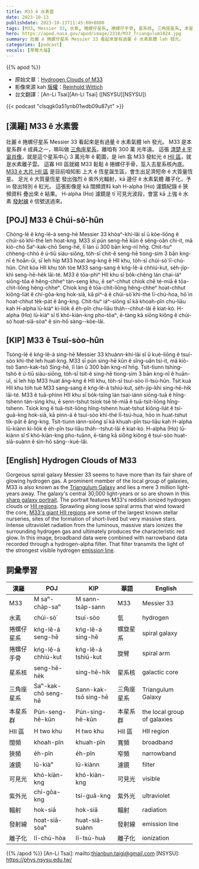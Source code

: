 ```yaml
---
title: M33 ê 水素雲
date: 2023-10-13
publishdate: 2023-10-13T11:45:00+0800
tags: [M33, Messier 33, 水素, 捲螺仔星系, 捲螺仔手骨, 星系核, 三角座星系, 本星系群, HII 區, 闊頻, 濾鏡, 狹頻, 可見光, 紫外光, 輻射, 發射線, H-alpha, Hα, 離子化]
hero: https://apod.nasa.gov/apod/image/2310/M33_Triangulum1024.jpg
summary: 壯麗 ê 捲螺仔星系 Messier 33 看起來是有過量 ê 水素氣體 leh 發光。
categories: [podcast]
vocals: [草莓大福]
---
```


{{% apod %}}

- 原始文章：[Hydrogen Clouds of M33](https://apod.nasa.gov/apod/ap231013.html)
- 影像來源 kah [版權][copyright]：[Reinhold Wittich](https://www.wittich.com/)
- 台文翻譯：[An-Li Tsai][An-Li Tsai] ([NSYSU][NSYSU])

{{< podcast "clsqgk0a51ynb01wdb09u87yt" >}}

## [漢羅] M33 ê 水素雲
壯麗 ê 捲螺仔星系 Messier 33 看起來是有過量 ê 水素氣體 leh 發光。
M33 是本星系群 ê 成員之一，嘛叫做 [三角座星系][Triangulum Galaxy]，離咱有 300 萬 光年遠。
這張 [清楚 ê 宇宙肖像][sharp galaxy portrait]，就是這个星系中心 3 萬光年 ê 範圍，是 leh 翕 M33 發紅光 ê [HII 區][HII regions]，就是水素離子雲。
這寡 HII 區就綴 M33 鬆鬆 ê 捲螺仔手骨，踅入去星系核內底。
[M33 ê 大片 HII 區][M33's giant HII regions] 是目前咱知影 上大 ê 恆星誕生區，會生出足濟短命 ê 大質量恆星。
足光 ê 大質量恆星 發出強烈 ê 紫外光輻射，kā 邊仔 ê 水素氣體 離子化，予 in 發出特別 ê 紅光。
這張影像是 kā 闊頻資料 kah H-alpha (Hα) 濾鏡紀錄 ê 狹頻資料 疊出來 ê 結果。
H-alpha (Hα) 濾鏡是 tī 可見光波段，會當 kā 上強 ê 水素 [發射線][emission line] ê 信號送過來。

## [POJ] M33 ê Chúi-sò͘-hûn
Chòng-lē ê kńg-lê-á seng-hē Messier 33 khòaⁿ-khí-lâi sī ū kòe-liōng ê chúi-sò͘ khì-thé leh hoat-kng.
M33 sī pún seng-hē kûn ê sêng-oân chi-it, mā kiò-chò Saⁿ-kak-chō Seng-hē, lī lán ū 300 bān kng-nî hn̄g.
Chit-tiuⁿ chheng-chhó ê ú-tiū siàu-siōng, to̍h-sī chit-ê seng-hē tiong-sim 3 bān kng-nî ê hoān-ûi, sī leh hip M33 hoat âng-kng ê HII khu, to̍h-sī chúi-sò͘ lī-chú-hûn.
Chit kóa HII khu to̍h tòe M33 sang-sang ê kńg-lê-á chhiú-kut, se̍h-ji̍p-khì seng-hē-he̍k lāi-té.
M33 ê tōa-phìⁿ HII khu sī bo̍k-chêng lán chai-iáⁿ siōng-tōa ê hêng-chheⁿ tàn-seng khu, ē seⁿ-chhut chiok chē té-miā ê tōa-chit-liōng hêng-chheⁿ.
Chiok kng ê tōa-chit-liōng hêng-chheⁿ hoat-chhut kiông-lia̍t ê chí-gōa-kng hok-siā, kā piⁿ-á ê chúi-sò͘ khì-thé lī-chú-hoa, hō͘ in hoat-chhut te̍k-pa̍t ê âng-kng.
Chit-tiuⁿ iáⁿ-siōng sī kā khoah-pîn chu-liāu kah H-alpha lū-kiàⁿ kì-lio̍k ê e̍h-pîn chu-liāu tha̍h--chhut-lâi ê kiat-kó.
H-alpha (Hα) lū-kiàⁿ sī tī khó-kiàn-kng pho-tōaⁿ, ē-tàng kā siōng kiông ê chúi-sò͘ hoat-siā-sòaⁿ ê sìn-hō sàng--kòe-lâi.

## [KIP] M33 ê Tsuí-sòo-hûn
Tsòng-lē ê kńg-lê-á sing-hē Messier 33 khuànn-khí-lâi sī ū kuè-liōng ê tsuí-sòo khì-thé leh huat-kng.
M33 sī pún sing-hē kûn ê sîng-uân tsi-it, mā kiò-tsò Sann-kak-tsō Sing-hē, lī lán ū 300 bān kng-nî hn̄g.
Tsit-tiunn tshing-tshó ê ú-tiū siàu-siōng, to̍h-sī tsit-ê sing-hē tiong-sim 3 bān kng-nî ê huān-uî, sī leh hip M33 huat âng-kng ê HII khu, to̍h-sī tsuí-sòo lī-tsú-hûn.
Tsit kuá HII khu to̍h tuè M33 sang-sang ê kńg-lê-á tshiú-kut, se̍h-ji̍p-khì sing-hē-hi̍k lāi-té.
M33 ê tuā-phìnn HII khu sī bo̍k-tsîng lán tsai-iánn siōng-tuā ê hîng-tshenn tàn-sing khu, ē senn-tshut tsiok tsē té-miā ê tuā-tsit-liōng hîng-tshenn.
Tsiok kng ê tuā-tsit-liōng hîng-tshenn huat-tshut kiông-lia̍t ê tsí-guā-kng hok-siā, kā pinn-á ê tsuí-sòo khì-thé lī-tsú-hua, hōo in huat-tshut ti̍k-pa̍t ê âng-kng.
Tsit-tiunn iánn-siōng sī kā khuah-pîn tsu-liāu kah H-alpha lū-kiànn kì-lio̍k ê e̍h-pîn tsu-liāu tha̍h--tshut-lâi ê kiat-kó.
H-alpha (Hα) lū-kiànn sī tī khó-kiàn-kng pho-tuānn, ē-tàng kā siōng kiông ê tsuí-sòo huat-siā-suànn ê sìn-hō sàng--kuè-lâi.

## [English] Hydrogen Clouds of M33
Gorgeous spiral galaxy Messier 33 seems to have more than its fair share of glowing hydrogen gas.
A prominent member of the local group of galaxies, M33 is also known as the [Triangulum Galaxy][Triangulum Galaxy] and lies a mere 3 million light-years away.
The galaxy's central 30,000 light-years or so are shown in this [sharp galaxy portrait][sharp galaxy portrait].
The portrait features M33's reddish ionized hydrogen clouds or [HII regions][HII regions].
Sprawling along loose spiral arms that wind toward the core, [M33's giant HII regions][M33's giant HII regions] are some of the largest known stellar nurseries, sites of the formation of short-lived but very massive stars.
Intense ultraviolet radiation from the luminous, massive stars ionizes the surrounding hydrogen gas and ultimately produces the characteristic red glow.
In this image, broadband data were combined with narrowband data recorded through a hydrogen-alpha filter.
That filter transmits the light of the strongest visible hydrogen [emission line][emission line].

## 詞彙學習

|漢羅|POJ|KIP|華語|English|
|-|-|-|-|-|
|M33|M saⁿ-cha̍p-saⁿ|M sann-tsa̍p-sann|M33|Messier 33|
|水素|chúi-sò͘|tsuí-sòo|氫|hydrogen|
|捲螺仔星系|kńg-lê-á seng-hē|kńg-lê-á sing-hē|螺旋星系|spiral galaxy|
|捲螺仔手骨|kńg-lê-á chhiú-kut|kńg-lê-á tshiú-kut|旋臂|spiral arm|
|星系核|seng-hē-he̍k|sing-hē-hi̍k|星系核|galactic core|
|三角座星系|Saⁿ-kak-chō seng-hē|Sann-kak-tsō sing-hē|三角座星系|Triangulum Galaxy|
|本星系群|Pún-seng-hē-kûn|Pún-sing-hē-kûn|本星系群|the local group of galaxies|
|HII 區|H two khu|H two khu|HII 區|HII region|
|闊頻|khoah-pîn|khuah-pîn|寬頻|broadband|
|狹頻|e̍h-pîn|e̍h-pîn|窄頻|narrowband|
|濾鏡|lū-kiàⁿ|lū-kiànn|濾鏡|filter|
|可見光|khó-kiàn-kng|khó-kiàn-kng|可見光|visible|
|紫外光|chí-gōa-kng|tsí-guā-kng|紫外光|ultraviolet|
|輻射|hok-siā|hok-siā|輻射|radiation|
|發射線|hoat-siā-sòaⁿ|huat-siā-suànn|發射線|emission line|
|離子化|lī-chú-hòa|lī-tsú-huà|離子化|ionization|

{{% /apod %}}
[An-Li Tsai]: mailto:thianbun.taigi@gmail.com
[NSYSU]: https://phys.nsysu.edu.tw/

[copyright]: https://apod.nasa.gov/apod/fap/lib/about_apod.html#srapply
[License]: https://creativecommons.org/licenses/by/2.0/

[Triangulum Galaxy]:https://apod.nasa.gov/apod/ap211106.html
[sharp galaxy portrait]:https://www.wittich.com/?p=9882
[HII regions]:http://en.wikipedia.org/wiki/H_II_region
[M33's giant HII regions]:https://hubblesite.org/contents/media/images/2003/30/1422-Image.html
[emission line]:https://webbtelescope.org/contents/articles/spectroscopy-101--how-absorption-and-emission-spectra-work
